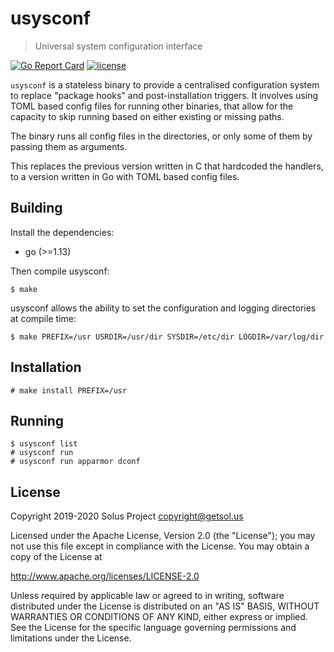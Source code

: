 # usysconf

> Universal system configuration interface

[![Go Report Card](https://goreportcard.com/badge/github.com/getsolus/usysconf)](https://goreportcard.com/report/github.com/getsolus/usysconf) [![license](https://img.shields.io/github/license/getsolus/usysconf.svg)](https://raw.githubusercontent.com/getsolus/usysconf/master/LICENSE)

`usysconf` is a stateless binary to provide a centralised configuration system to replace "package hooks" and post-installation triggers.  It involves using TOML based config files for running other binaries, that allow for the capacity to skip running based on either existing or missing paths.

The binary runs all config files in the directories, or only some of them by passing them as arguments.

This replaces the previous version written in C that hardcoded the handlers, to a version written in Go with TOML based config files.

## Building

Install the dependencies:

- go (>=1.13)

Then compile usysconf:

    $ make

usysconf allows the ability to set the configuration and logging directories at compile time:

    $ make PREFIX=/usr USRDIR=/usr/dir SYSDIR=/etc/dir LOGDIR=/var/log/dir

## Installation

    # make install PREFIX=/usr

## Running

    $ usysconf list
    # usysconf run
    # usysconf run apparmor dconf

## License

Copyright 2019-2020 Solus Project <copyright@getsol.us>

Licensed under the Apache License, Version 2.0 (the "License");
you may not use this file except in compliance with the License.
You may obtain a copy of the License at

<http://www.apache.org/licenses/LICENSE-2.0>

Unless required by applicable law or agreed to in writing, software
distributed under the License is distributed on an "AS IS" BASIS,
WITHOUT WARRANTIES OR CONDITIONS OF ANY KIND, either express or implied.
See the License for the specific language governing permissions and
limitations under the License.
